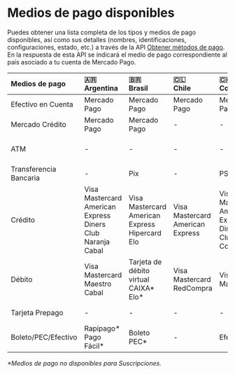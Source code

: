 # Medios de pago disponibles

Puedes obtener una lista completa de los tipos y medios de pago disponibles, así como sus detalles (nombres, identificaciones, configuraciones, estado, etc.) a través de la API [Obtener métodos de pago](/developers/es/reference/payment_methods/_payment_methods/get). En la respuesta de esta API se indicará el medio de pago correspondiente al país asociado a tu cuenta de Mercado Pago.


| Medios de pago | 🇦🇷 <br> Argentina | 🇧🇷 <br> Brasil | 🇨🇱 <br> Chile | 🇨🇴 <br> Colombia | 🇲🇽 <br> México | 🇵🇪 <br> Perú | 🇺🇾 <br>Uruguay | 🇻🇪 <br> Venezuela |
| :--- | :--- | :--- | :--- | :--- | :--- | :--- | :--- | :--- |
| Efectivo en Cuenta | Mercado Pago | Mercado Pago | Mercado Pago | Mercado Pago | Mercado Pago | Mercado Pago | Mercado Pago | Mercado Pago |
| Mercado Crédito | Mercado Pago | Mercado Pago | - | - | Mercado Pago | - | - | - | 
| ATM |  -  | - | - | - | Bancomer <br> Banamex <br> Serfin | PagoEfectivo | - | Mercantil |
| Transferencia Bancaria | - | Pix | - | PSE | CLABE | - | - | - |
| Crédito | Visa <br> Mastercard <br> American Express <br> Diners Club <br> Naranja <br> Cabal | Visa <br> Mastercard <br> American Express <br> Hipercard <br> Elo | Visa <br> Mastercard <br> American Express | Visa <br> Mastercard <br> American Express <br> Diners Club <br> Codensa | Visa <br> Mastercard <br> American Express | Visa <br> Diners Club <br> Mastercard <br> American Express | Visa <br> Mastercard <br> Oca <br> American Express <br> Creditel | Mastercard <br> Visa |
| Débito | Visa <br> Mastercard <br> Maestro <br> Cabal | Tarjeta de débito virtual CAIXA* <br> Elo* | Visa <br> Mastercard <br> RedCompra | Visa <br> Mastercard | Visa <br> Mastercard | Visa <br> Mastercard | Visa | - |
| Tarjeta Prepago | - | - | - | - | Mercado Pago | - | - | - |
| Boleto/PEC/Efectivo | Rapipago* <br> Pago Fácil* | Boleto <br> PEC* | - | Efecty | Oxxo <br> PayCash | - | Abitab <br> Red Pagos | Banesco |

_*Medios de pago no disponibles para Suscripciones._